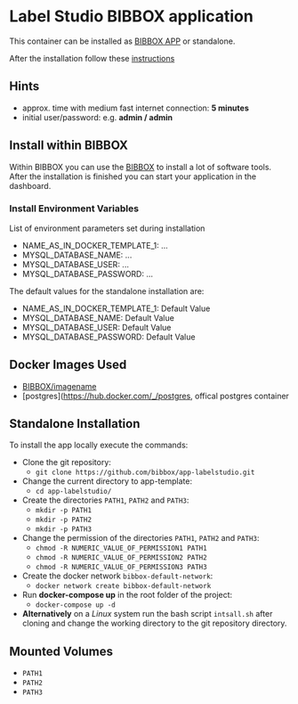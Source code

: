 # Label Studio BIBBOX application

This container can be installed as [BIBBOX APP](https://bibbox.readthedocs.io/en/latest/ "BIBBOX") or standalone.
 
After the installation follow these [instructions](INSTALL-APP.md)

## Hints

* approx. time with medium fast internet connection: **5 minutes**
* initial user/password: e.g. **admin / admin**

## Install within BIBBOX

Within BIBBOX you can use the [BIBBOX](https://bibbox.readthedocs.io/en/latest/ "BIBBOX") to install a lot of software tools. After the installation is finished you can start your application in the dashboard.

### Install Environment Variables

List of environment parameters set during installation

 * NAME_AS_IN_DOCKER_TEMPLATE_1: ...
 * MYSQL_DATABASE_NAME: ...
 * MYSQL_DATABASE_USER: ...
 * MYSQL_DATABASE_PASSWORD: ...

The default values for the standalone installation are:

 * NAME_AS_IN_DOCKER_TEMPLATE_1: Default Value
 * MYSQL_DATABASE_NAME: Default Value
 * MYSQL_DATABASE_USER: Default Value
 * MYSQL_DATABASE_PASSWORD: Default Value


## Docker Images Used

 * [BIBBOX/imagename](https://hub.docker.com/r/bibbox/imagename) 
 * [postgres](https://hub.docker.com/_/postgres, offical postgres container
 
## Standalone Installation

To install the app locally execute the commands:

* Clone the git repository: 
  * `git clone https://github.com/bibbox/app-labelstudio.git`
* Change the current directory to app-template: 
  * `cd app-labelstudio/` 
* Create the directories `PATH1`, `PATH2` and `PATH3`:
  * `mkdir -p PATH1` 
  * `mkdir -p PATH2`
  * `mkdir -p PATH3`
* Change the permission of the directories `PATH1`, `PATH2` and `PATH3`: 
  * `chmod -R NUMERIC_VALUE_OF_PERMISSION1 PATH1`
  * `chmod -R NUMERIC_VALUE_OF_PERMISSION2 PATH2`
  * `chmod -R NUMERIC_VALUE_OF_PERMISSION3 PATH3`
* Create the docker network `bibbox-default-network`: 
  * `docker network create bibbox-default-network`
* Run **docker-compose up** in the root folder of the project: 
  * `docker-compose up -d`
* **Alternatively** on a *Linux* system run the bash script `intsall.sh` after cloning and change the working directory to the git repository directory.

## Mounted Volumes

* `PATH1`
* `PATH2`
* `PATH3`

